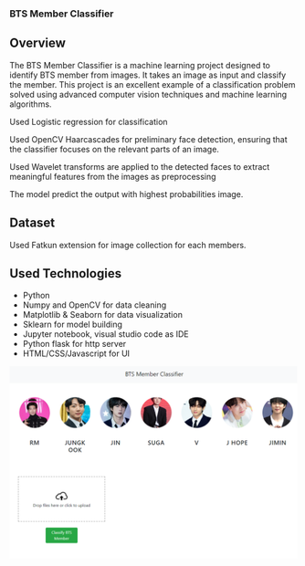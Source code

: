 ### BTS Member Classifier

## Overview
The BTS Member Classifier is a machine learning project designed to identify BTS member from images. It takes an image as input and classify the member. This project is an excellent example of a classification problem solved using advanced computer vision techniques and machine learning algorithms.

Used Logistic regression for classification

Used OpenCV Haarcascades for preliminary face detection, ensuring that the classifier focuses on the relevant parts of an image.

Used Wavelet transforms are applied to the detected faces to extract meaningful features from the images as preprocessing

The model predict the output with highest probabilities image. 


## Dataset

Used Fatkun extension for image collection for each members.


## Used Technologies

* Python
* Numpy and OpenCV for data cleaning
* Matplotlib & Seaborn for data visualization
* Sklearn for model building
* Jupyter notebook, visual studio code as IDE
* Python flask for http server
* HTML/CSS/Javascript for UI

![alt text](image.png)
